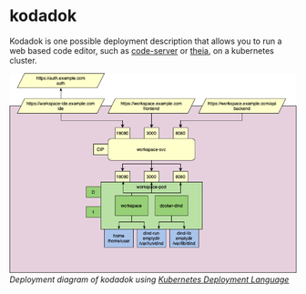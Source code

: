 # kodadok

Kodadok is one possible deployment description that allows you to run a web based code editor, such as [code-server](https://github.com/cdr/code-server) or [theia](https://github.com/eclipse-theia/theia), on a kubernetes cluster.

![Kodadok solution](./doc/images/kodadok_architecture.png)
*Deployment diagram of kodadok using [Kubernetes Deployment Language](https://www.openshift.com/blog/kdl-notation-kubernetes-app-deploy)*